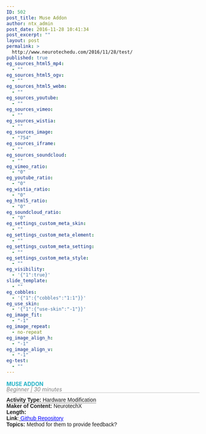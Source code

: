 ```yaml
---
ID: 502
post_title: Muse Addon
author: ntx_admin
post_date: 2016-11-28 10:41:34
post_excerpt: ""
layout: post
permalink: >
  http://www.neurotechedu.com/2016/11/28/test/
published: true
eg_sources_html5_mp4:
  - ""
eg_sources_html5_ogv:
  - ""
eg_sources_html5_webm:
  - ""
eg_sources_youtube:
  - ""
eg_sources_vimeo:
  - ""
eg_sources_wistia:
  - ""
eg_sources_image:
  - "754"
eg_sources_iframe:
  - ""
eg_sources_soundcloud:
  - ""
eg_vimeo_ratio:
  - "0"
eg_youtube_ratio:
  - "0"
eg_wistia_ratio:
  - "0"
eg_html5_ratio:
  - "0"
eg_soundcloud_ratio:
  - "0"
eg_settings_custom_meta_skin:
  - ""
eg_settings_custom_meta_element:
  - ""
eg_settings_custom_meta_setting:
  - ""
eg_settings_custom_meta_style:
  - ""
eg_visibility:
  - '{"1":true}'
slide_template:
  - ""
eg_cobbles:
  - '{"1":{"cobbles":"1:1"}}'
eg_use_skin:
  - '{"1":{"use-skin":"-1"}}'
eg_image_fit:
  - "-1"
eg_image_repeat:
  - no-repeat
eg_image_align_h:
  - "-1"
eg_image_align_v:
  - "-1"
eg-test:
  - ""
---
```

<h4 style="text-align: left; color:rgb(35, 178, 198);text-transform:uppercase;margin-top: 0;margin-bottom: 0">MUSE ADDON</h4><br>

<h6 style="margin-top: -1.4em;margin-bottom:-1em;color:grey;border-bottom:1px solid #c4c4c4">Beginner | 30 minutes</h6><br>
<p style="font-family:'arial'; margin-top:0.5em;">
<span style="border-bottom:1px solid grey;"><strong>Activity Type:</strong> Hardware Modification</span><br>
<strong>Maker of Content:</strong> NeurotechX<br>
<strong>Length:</strong> <br>
<strong>Link</strong>:<a href="https://github.com/neuralcubes/musephero" target="blank"> <span style="color:blue;text-decoration:underline;">Github Repository</span></a><br>
<strong>Topics:</strong> Method for them to provide feedback?<br></p>